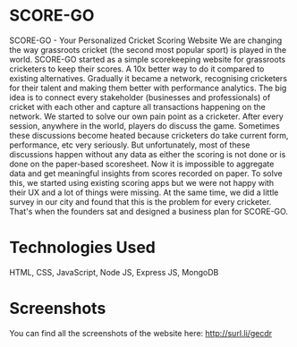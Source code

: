 # SCORE-GO
SCORE-GO - Your Personalized Cricket Scoring Website
We are changing the way grassroots cricket (the second most popular sport) is played in the world. SCORE-GO started as a simple scorekeeping website for grassroots cricketers to keep their scores. A 10x better way to do it compared to existing alternatives. Gradually it became a network, recognising cricketers for their talent and making them better with performance analytics. The big idea is to connect every stakeholder (businesses and professionals) of cricket with each other and capture all transactions happening on the network.
We started to solve our own pain point as a cricketer. After every session, anywhere in the world, players do discuss the game. Sometimes these discussions become heated because cricketers do take current form, performance, etc very seriously. But unfortunately, most of these discussions happen without any data as either the scoring is not done or is done on the paper-based scoresheet. Now it is impossible to aggregate data and get meaningful insights from scores recorded on paper. To solve this, we started using existing scoring apps but we were not happy with their UX and a lot of things were missing. At the same time, we did a little survey in our city and found that this is the problem for every cricketer. That's when the founders sat and designed a business plan for SCORE-GO.

# Technologies Used
HTML, CSS, JavaScript, Node JS, Express JS, MongoDB

# Screenshots
You can find all the screenshots of the website here: http://surl.li/gecdr 
